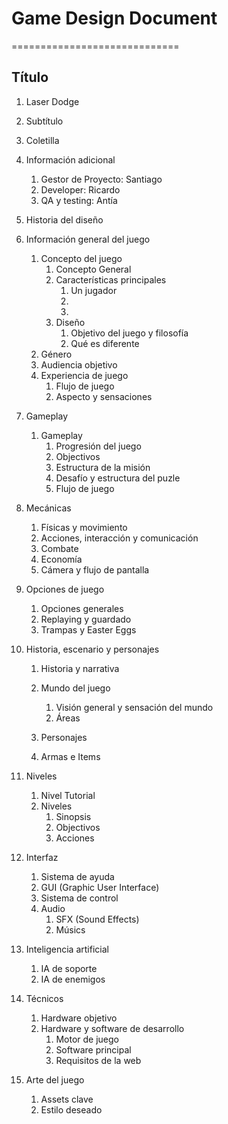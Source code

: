 # Game Design Document
=============================
## Título
   1. Laser Dodge
   2. Subtítulo   
   3. Coletilla
   4. Información adicional
       1. Gestor de Proyecto: Santiago
       2. Developer: Ricardo
       3. QA y testing: Antía
2. Historia del diseño
   
3. Información general del juego
   1.  Concepto del juego
       1. Concepto General
       2. Características principales
           1. Un jugador
           2. 
           3. 
       3. Diseño
           1. Objetivo del juego y filosofía
           2. Qué es diferente
   2.  Género
   3.  Audiencia objetivo
   4.  Experiencia de juego
        1. Flujo de juego
        2. Aspecto y sensaciones
4. Gameplay
   1.  Gameplay
       1. Progresión del juego
       2. Objectivos
       4. Estructura de la misión
       5. Desafío y estructura del puzle
       6. Flujo de juego
5. Mecánicas
   1. Físicas y movimiento
   2. Acciones, interacción y comunicación
   3. Combate
   4. Economía
   5. Cámera y flujo de pantalla
6. Opciones de juego
   1.  Opciones generales
   2.  Replaying y guardado 
   3.  Trampas y Easter Eggs
7. Historia, escenario y personajes
   1.  Historia y narrativa
       
   2.  Mundo del juego
       1. Visión general y sensación del mundo
       2. Áreas
   3.  Personajes
   4.  Armas e Items
8. Niveles
   1.  Nivel Tutorial 
   2.  Niveles 
       1. Sinopsis
       2. Objectivos
       3. Acciones
9. Interfaz
   1.  Sistema de ayuda
   2.  GUI (Graphic User Interface)
   3.  Sistema de control
   4.  Audio
       1. SFX (Sound Effects)
       2. Músics
10. Inteligencia artificial
    1. IA de soporte
    2. IA de enemigos
    
11. Técnicos
    1. Hardware objetivo
    2. Hardware y software de desarrollo
       1. Motor de juego
       2. Software principal
       3. Requisitos de la web
12. Arte del juego 
    1. Assets clave
    2. Estilo deseado
